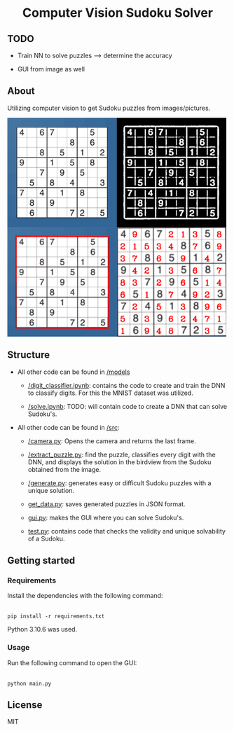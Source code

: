 <h1 align="center">Computer Vision Sudoku Solver</h1>

## TODO

- Train NN to solve puzzles --> determine the accuracy

- GUI from image as well

## About
Utilizing computer vision to get Sudoku puzzles from images/pictures.

<div style="display: flex; flex-wrap: wrap;">
    <img src="assets/InitialSudoku.png" alt="Example Image" width="250" height="250">
    <img src="assets/ThreshedSudoku.png" alt="Example Image" width="250" height="250">
    <img src="assets/DetectedSudoku.png" alt="Example Image" width="250" height="250">
    <img src="assets/SolvedSudoku.png" alt="Example Image" width="250" height="250">
</div>


## Structure

* All other code can be found in [/models](models)
 
  * [/digit_classifier.ipynb](models/digit_classifier.ipynb): contains the code to create and train the DNN to classify digits. For this the MNIST dataset was utilized.

  * [/solve.ipynb](models/solve.ipynb): TODO: will contain code to create a DNN that can solve Sudoku's.

* All other code can be found in [/src](src):

  * [/camera.py](src/camera.py): Opens the camera and returns the last frame.

  * [/extract_puzzle.py](src/extract_puzzle.py): find the puzzle, classifies every digit with the DNN, and displays the solution in the birdview from the Sudoku obtained from the image. 

  * [/generate.py](src/generate.py): generates easy or difficult Sudoku puzzles with a unique solution.

  * [get_data.py](src/get_data.py): saves generated puzzles in JSON format.

  * [gui.py](src/gui.py): makes the GUI where you can solve Sudoku's.

  * [test.py](src/test.py): contains code that checks the validity and unique solvability of a Sudoku.


## Getting started
### Requirements

Install the dependencies with the following command:

```

pip install -r requirements.txt

```

Python 3.10.6 was used.

### Usage
Run the following command to open the GUI:

```

python main.py

```

## License
MIT